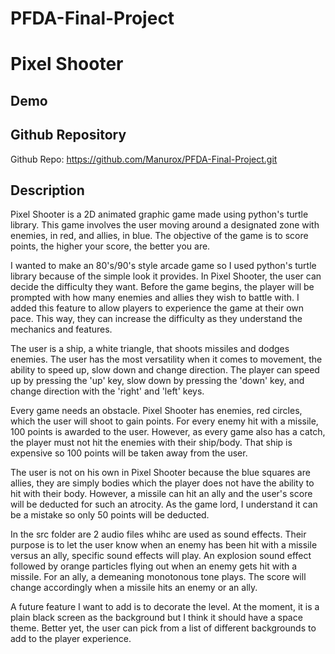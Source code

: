 # PFDA-Final-Project

# Pixel Shooter

## Demo


## Github Repository 

Github Repo: https://github.com/Manurox/PFDA-Final-Project.git 

## Description

Pixel Shooter is a 2D animated graphic game made using python's turtle library. This game involves the user moving around a designated zone with enemies, in red, and allies, in blue. The objective of the game is to score points, the higher your score, the better you are. 

I wanted to make an 80's/90's style arcade game so I used python's turtle library because of the simple look it provides. In Pixel Shooter, the user can decide the difficulty they want. Before the game begins, the player will be prompted with how many enemies and allies they wish to battle with. I added this feature to allow players to experience the game at their own pace. This way, they can increase the difficulty as they understand the mechanics and features. 

The user is a ship, a white triangle, that shoots missiles and dodges enemies. The user has the most versatility when it comes to movement, the ability to speed up, slow down and change direction. The player can speed up by pressing the 'up' key, slow down by pressing the 'down' key, and change direction with the 'right' and 'left' keys. 

Every game needs an obstacle. Pixel Shooter has enemies, red circles, which the user will shoot to gain points. For every enemy hit with a missile, 100 points is awarded to the user. However, as every game also has a catch, the player must not hit the enemies with their ship/body. That ship is expensive so 100 points will be taken away from the user.

The user is not on his own in Pixel Shooter because the blue squares are allies, they are simply bodies which the player does not have the ability to hit with their body. However, a missile can hit an ally and the user's score will be deducted for such an atrocity. As the game lord, I understand it can be a mistake so only 50 points will be deducted. 

In the src folder are 2 audio files whihc are used as sound effects. Their purpose is to let the user know when an enemy has been hit with a missile versus an ally, specific sound effects will play. An explosion sound effect followed by orange particles flying out when an enemy gets hit with a missile. For an ally, a demeaning monotonous tone plays. The score will change accordingly when a missile hits an enemy or an ally. 

A future feature I want to add is to decorate the level. At the moment, it is a plain black screen as the background but I think it should have a space theme. Better yet, the user can pick from a list of different backgrounds to add to the player experience. 